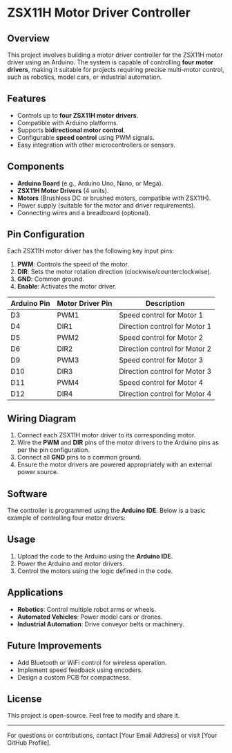 # ZSX11H Motor Driver Controller

## Overview
This project involves building a motor driver controller for the ZSX11H motor driver using an Arduino. The system is capable of controlling **four motor drivers**, making it suitable for projects requiring precise multi-motor control, such as robotics, model cars, or industrial automation.

## Features
- Controls up to **four ZSX11H motor drivers**.
- Compatible with Arduino platforms.
- Supports **bidirectional motor control**.
- Configurable **speed control** using PWM signals.
- Easy integration with other microcontrollers or sensors.

## Components
- **Arduino Board** (e.g., Arduino Uno, Nano, or Mega).
- **ZSX11H Motor Drivers** (4 units).
- **Motors** (Brushless DC or brushed motors, compatible with ZSX11H).
- Power supply (suitable for the motor and driver requirements).
- Connecting wires and a breadboard (optional).

## Pin Configuration
Each ZSX11H motor driver has the following key input pins:
1. **PWM**: Controls the speed of the motor.
2. **DIR**: Sets the motor rotation direction (clockwise/counterclockwise).
3. **GND**: Common ground.
4. **Enable**: Activates the motor driver.

| Arduino Pin | Motor Driver Pin | Description                   |
|-------------|------------------|-------------------------------|
| D3          | PWM1             | Speed control for Motor 1    |
| D4          | DIR1             | Direction control for Motor 1|
| D5          | PWM2             | Speed control for Motor 2    |
| D6          | DIR2             | Direction control for Motor 2|
| D9          | PWM3             | Speed control for Motor 3    |
| D10         | DIR3             | Direction control for Motor 3|
| D11         | PWM4             | Speed control for Motor 4    |
| D12         | DIR4             | Direction control for Motor 4|

## Wiring Diagram
1. Connect each ZSX11H motor driver to its corresponding motor.
2. Wire the **PWM** and **DIR** pins of the motor drivers to the Arduino pins as per the pin configuration.
3. Connect all **GND** pins to a common ground.
4. Ensure the motor drivers are powered appropriately with an external power source.

## Software
The controller is programmed using the **Arduino IDE**. Below is a basic example of controlling four motor drivers:

## Usage
1. Upload the code to the Arduino using the **Arduino IDE**.
2. Power the Arduino and motor drivers.
3. Control the motors using the logic defined in the code.

## Applications
- **Robotics**: Control multiple robot arms or wheels.
- **Automated Vehicles**: Power model cars or drones.
- **Industrial Automation**: Drive conveyor belts or machinery.

## Future Improvements
- Add Bluetooth or WiFi control for wireless operation.
- Implement speed feedback using encoders.
- Design a custom PCB for compactness.

## License
This project is open-source. Feel free to modify and share it.

---

For questions or contributions, contact [Your Email Address] or visit [Your GitHub Profile].

